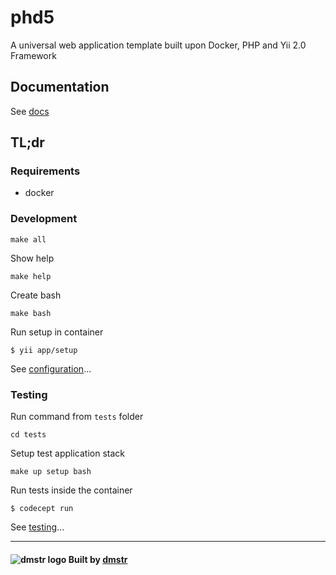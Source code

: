 phd5
====

A universal web application template built upon Docker, PHP and Yii 2.0 Framework

Documentation
-------------
 
See [docs](https://git.hrzg.de/dmstr/docs-phd5)

TL;dr
-----

### Requirements

- docker

### Development

    make all

Show help

    make help

Create bash    
    
    make bash

Run setup in container    
    
    $ yii app/setup

See [configuration](https://git.hrzg.de/dmstr/phd-docs/blob/master/developer/configuration.md)...


### Testing

Run command from `tests` folder

    cd tests

Setup test application stack    
    
    make up setup bash
    
Run tests inside the container    
      
    $ codecept run      

See [testing](https://git.hrzg.de/dmstr/phd-docs/blob/master/developer/testing.md)...   


---

#### ![dmstr logo](http://t.phundament.com/dmstr-16-cropped.png) Built by [dmstr](http://diemeisterei.de)        
